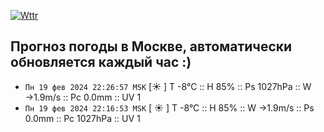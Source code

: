 [![Wttr](https://github.com/k03mad/action-weather/actions/workflows/wttr.yml/badge.svg)](https://github.com/k03mad/action-weather/actions/workflows/wttr.yml)
## Прогноз погоды в Москве, автоматически обновляется каждый час :)
- `Пн 19 фев 2024 22:26:57 MSK` [☀️  ] T -8°C :: H 85% :: Ps 1027hPa :: W →1.9m/s :: Pc 0.0mm :: UV 1
- `Пн 19 фев 2024 22:16:53 MSK` [ ☀️ ] T -8°C :: H 85% :: W →1.9m/s :: Ps 0.0mm :: Pc 1027hPa :: UV 1
